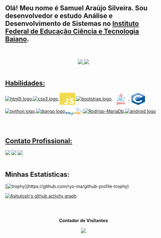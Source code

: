 ## Olá! Meu nome é Samuel Araújo Silveira. Sou desenvolvedor e estudo Análise e Desenvolvimento de Sistemas no [Instituto Federal de Educação Ciência e Tecnologia Baiano](https://ifbaiano.edu.br/portal/ads-guanambi/).
<br>

<br>
 <div align="center">
  <a href="https://github.com/Samuel-Araujo-Silveira"> 
   <img height="180em" src="https://github-readme-stats.vercel.app/api?username=Samuel-Araujo-Silveira&show_icons=true&theme=algolia"/>
 
   <img height="180em" src="https://github-readme-stats.vercel.app/api/top-langs/?username=Samuel-Araujo-Silveira&layout=compact&langs_count=7&theme=tokyonight">
</div>
<br>

## Habilidades:
<div style="display: inline_block">
  <img align="center" src="https://cdn.jsdelivr.net/gh/devicons/devicon/icons/html5/html5-original.svg" height="40" width="52" alt="html5 logo"  />
  <img align="center" src="https://cdn.jsdelivr.net/gh/devicons/devicon/icons/css3/css3-original.svg" height="40" width="52" alt="css3 logo"  />
  <img align="center" alt="Rodrigo-Js" h height="40" width="52" src="https://raw.githubusercontent.com/devicons/devicon/master/icons/javascript/javascript-plain.svg">
  <img align="center" src="https://cdn.jsdelivr.net/gh/devicons/devicon/icons/bootstrap/bootstrap-original.svg" height="40" width="52" alt="bootstrap logo"  />
  <img align="center" alt="Rodrigo-Java" height="40" width="52" src="https://github.com/devicons/devicon/blob/master/icons/java/java-original-wordmark.svg">
  <img align="center" alt="Rodrigo-C"  height="40" width="52" src="https://raw.githubusercontent.com/devicons/devicon/master/icons/c/c-original.svg">
  <img align="center" src="https://cdn.jsdelivr.net/gh/devicons/devicon/icons/python/python-original.svg" height="40" width="58" alt="python logo"  />
  <img align="center" src="https://cdn.jsdelivr.net/gh/devicons/devicon/icons/django/django-plain.svg" height="40" width="52" alt="django logo"  />
  <img align="center" alt="Rodrigo-MySQL" height="40" width="52" src="https://github.com/devicons/devicon/blob/master/icons/mysql/mysql-original-wordmark.svg">
  <img align="center" alt="Rodrigo-MariaDb" height="40" width="40" src="https://avatars.githubusercontent.com/u/4739304?s=200&v=4">
  <img align="center" src="https://cdn.jsdelivr.net/gh/devicons/devicon/icons/android/android-original.svg" height="40" width="52" alt="android logo"  />
 </div>
 <br>
 <br>
 
## Contato Profissional:
<div> 
  <a href = "mailto:samuel.silveira2001@gmail.com"><img src="https://img.shields.io/badge/-Gmail-%23333?style=for-the-badge&logo=gmail&logoColor=white" target="_blank"></a>
  <a href="https://www.instagram.com/samuel_silveira04/" target="_blank" align="center"><img src="https://img.shields.io/badge/-Instagram-%23E4405F?style=for-the-badge&logo=instagram&logoColor=white" target="_blank"></a>
  <a href="https://www.linkedin.com/in/samuel-ara%C3%BAjo-silveira-b205711a4" target="_blank" align="center"><img src="https://img.shields.io/badge/-LinkedIn-%230077B5?style=for-the-badge&logo=linkedin&logoColor=white" target="_blank"></a> 
<br>
<br>

## Minhas Estatísticas:
[![trophy](https://github-profile-trophy.vercel.app/?username=Samuel-Araujo-Silveira&theme=onestar&no-frame=true&rank=-?)](https://github.com/ryo-ma/github-profile-trophy)

[![Ashutosh's github activity graph](https://github-readme-activity-graph.vercel.app/graph?username=Samuel-Araujo-Silveira&bg_color=0d1117&color=3940f3&line=003beb&point=6b9cc2&area=true&hide_border=true)](https://github.com/ashutosh00710/github-readme-activity-graph)
 
</div>
 <br>
<div align="center">
<br><p align="centre"><b>Contador de Visitantes</b></p>  
<p align="center"><img align="center" src="https://profile-counter.glitch.me/{Samuel-Araujo-Silveira}/count.svg" /></p> 
<br></div>

